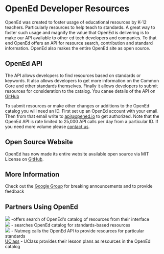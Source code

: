 OpenEd Developer Resources
==========================

OpenEd was created to foster usage of educational resources by K-12 teachers.  Particularly resources to help teach to standards.  A great way to foster such usage and magnify the value that OpenEd is delivering is to make our API available to other ed tech developers and companies.  To that end OpenEd offers an API for resource search, contribution and standard information.  OpenEd also makes the entire OpenEd site as open source. 

OpenEd API
----------
The API allows developers to find resources based on standards or keywords.  It also allows developers to get more information on the Common Core and other standards themselves. Finally it allows developers to submit resources for consideration to the catalog. You canee details of the API on [GitHub](http://github.com/openedinc/openedapi)

To submit resources or make other changes or additions to the OpenEd catalog you will need an ID. First set up an OpenEd account with your email.  Then from that email write to api@opened.io to get authorized.  Note that the OpenEd API is rate limited to 25,000 API calls per day from a particular ID. If you need more volume please [contact us](mailto:api@opened.io). 

Open Source Website
-------------------
OpenEd has now made its entire website available open source via MIT License on [GitHub](http://github.com/openedinc/opened.io). 

More Information
----------------
Check out the [Google Group](https://groups.google.com/forum/#!forum/openedapi) for breaking announcements and to provide feedback

Partners Using OpenEd
---------------------

[<img src="https://s3.amazonaws.com/edcanvas.assets/blendspace-logo.png">](http://blendspace.com/) -offers search of OpenEd's catalog of resources from their interface  
[<img src="http://edcite.com/images/edciteNew175.png"/>](http://edcite.com) - searches OpenEd catalog for standards-based resources   
[<img src="https://encrypted-tbn3.gstatic.com/images?q=tbn:ANd9GcQLYA-fflR0XDf9-4cPoYSa5HbXmLL2KMf6Hn4KerwAP7pNYPfvlA"/>](http://nutmegeducation.com) - Nutmeg calls the OpenEd API to provide resources for particular standards  
[UClass](http://uclass.org) - UClass provides their lesson plans as resources in the OpenEd catalog  
